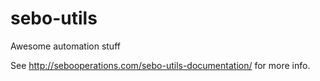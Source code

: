 # sebo-utils
Awesome automation stuff

See http://sebooperations.com/sebo-utils-documentation/ for more info.